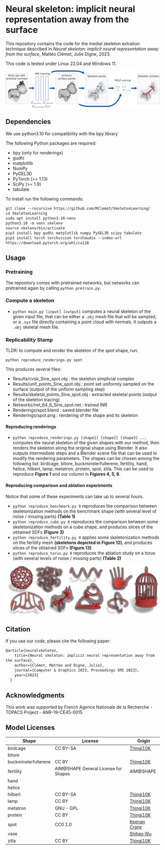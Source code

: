 # Neural skeleton: implicit neural representation away from the surface

This repository contains the code for the medial skeleton extration technique described in *Neural skeleton: implicit neural representation away from the surface*, Mattéo Clémot, Julie Digne, 2023.

This code is tested under Linux 22.04 and Windows 11.

![Graphical abstract](Images/overview_spot.png)

## Dependencies
We use python3.10 for compatibility with the bpy library

The following Python packages are required:
* bpy (only for renderings)
* gudhi
* matplotlib
* NumPy
* PyGEL3D 
* PyTorch (>= 1.13)
* SciPy (>= 1.9)
* tabulate


To install run the following commands:

```
git clone --recursive https://github.com/MClemot/SkeletonLearning/
cd SkeletonLearning
sudo apt install python3.10-venv
python3.10 -m venv skelenv
source skelenv/bin/activate
pip3 install bpy gudhi matplotlib numpy PyGEL3D scipy tabulate
pip3 install torch torchvision torchaudio --index-url https://download.pytorch.org/whl/cu118
```

## Usage

### Pretraining
The repository comes with pretrained networks, but networks can pretrained again by calling `python pretrain.py`.

### Compute a skeleton
* `python main.py [input] [output]` computes a neural skeleton of the given input file, that can be either a `.obj` mesh file that will be sampled, or a `.xyz` file directly containing a point cloud with normals. It outputs a `.obj` skeletal mesh file.

### Replicability Stamp

TLDR: to compute and render the skeleton of the <i>spot</i> shape, run:
```
python reproduce_renderings.py spot
```
This produces several files:
- Results/cvsk_Sine_spot.obj : the skeleton simplicial complex
- Results/unif_points_Sine_spot.obj : point set uniformly sampled on the surface (output of the uniform sampling step)
- Results/skeletal_points_Sine_spot.obj : extracted skeletal points (output of the skeleton tracing)
- Networks/net_64_6_Sine_spot.net : trained INR
- Renderings/spot.blend : saved blender file
- Renderings/spot.png : rendering of the shape and its skeleton

#### Reproducing renderings
* `python reproduce_renderings.py [shape1] [shape2] [shape3] ...` computes the neural skeleton of the given shapes with our method, then renders the skeleton along the original shape using Blender. It also outputs intermediate steps and a Blender scene file that can be used to modify the rendering parameters. The shapes can be chosen among the following list: birdcage, bitore, buckminsterfullerene, fertility, hand, helice, hilbert, lamp, metatron, protein, spot, zilla. This can be used to reproduce **Figure 1** and our column in **Figures 4, 5, 6**.

#### Reproducing comparison and ablation experiments

Notice that some of these experiments can take up to several hours.

* `python reproduce_benchmark.py 0` reproduces the comparison between skeletonization methods on the benchmark shape (with several level of noise / missing parts) **(Table 1)**
* `python reproduce_cube.py 0` reproduces the comparison between some skeletonization methods on a cube shape, and produces slices of the obtained SDFs **(Figure 3)**
* `python reproduce_fertility.py 0` applies some skeletonization methods on the fertility mesh **(skeletons depicted in Figure 12)**, and produces slices of the obtained SDFs **(Figure 13)**
* `python reproduce_torus.py 0` reproduces the ablation study on a torus (with several levels of noise / missing parts) **(Table 2)**

![Graphical teaser](Images/teaser.png)

## Citation
If you use our code, please cite the following paper:
```
@article{neuralskeleton,
    title={Neural skeleton: implicit neural representation away from the surface},
    author={Clémot, Mattéo and Digne, Julie},
    journal={Computer & Graphics 2023, Proceedings SMI 2023},
    year={2023}
  }
```

## Acknowledgments

This work was supported by French Agence Nationale de la Recherche - TOPACS Project - ANR-19-CE45-0015

## Model Licenses

| Shape        | License   | Origin |
|--------------|-----------|------------|
| birdcage				| CC BY-SA | [Thingi10K](https://ten-thousand-models.appspot.com/detail.html?file_id=131971)
| bitore				|       |
| buckminsterfullerene	| CC BY	| [Thingi10K](https://ten-thousand-models.appspot.com/detail.html?file_id=41141)
| fertility				| AIM@SHAPE General License for Shapes | AIM@SHAPE	
| hand					|       |
| helice				|       |
| hilbert				| CC BY-SA | [Thingi10K](https://ten-thousand-models.appspot.com/detail.html?file_id=53754)
| lamp					| CC BY	| [Thingi10K](https://ten-thousand-models.appspot.com/detail.html?file_id=104559)
| metatron				| GNU - GPL	| [Thingi10K](https://ten-thousand-models.appspot.com/detail.html?file_id=54725)
| protein				| CC BY	| [Thingi10K](https://ten-thousand-models.appspot.com/detail.html?file_id=39878)
| spot					| CC0 1.0 |	[Keenan Crane](https://www.cs.cmu.edu/~kmcrane/Projects/ModelRepository/)
| vase                  |       | [Shihao Wu](https://shihaowu.net/)
| zilla					| CC BY	| [Thingi10K](https://ten-thousand-models.appspot.com/detail.html?file_id=214246)
